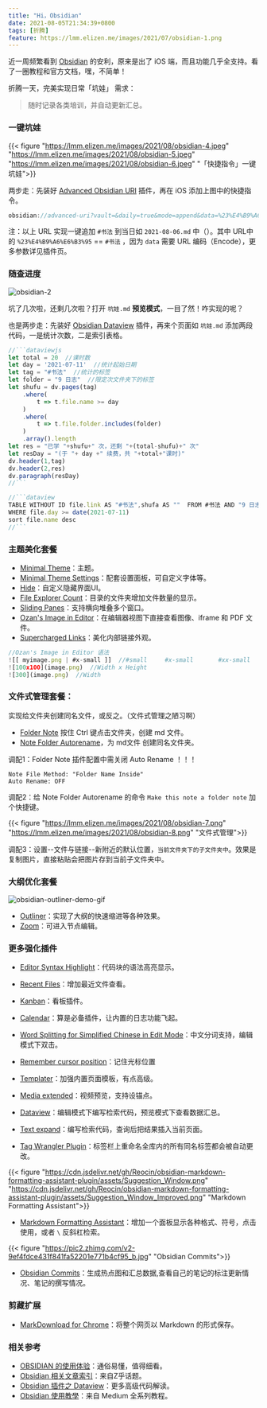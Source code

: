 ```yaml
---
title: "Hi，Obsidian"
date: 2021-08-05T21:34:39+0800
tags: [折腾]
feature: https://lmm.elizen.me/images/2021/07/obsidian-1.png
---
```


近一周频繁看到 [Obsidian](https://obsidian.md/) 的安利，原来是出了 iOS 端，而且功能几乎全支持。看了一圈教程和官方文档，嘿，不简单！

<!--more-->

折腾一天，完美实现日常「坑娃」 需求：

> 随时记录各类培训，并自动更新汇总。

### 一键坑娃

{{< figure "https://lmm.elizen.me/images/2021/08/obsidian-4.jpeg" "https://lmm.elizen.me/images/2021/08/obsidian-5.jpeg" "https://lmm.elizen.me/images/2021/08/obsidian-6.jpeg" "「快捷指令」一键坑娃">}}

两步走：先装好 [Advanced Obsidian URI](https://github.com/Vinzent03/obsidian-advanced-uri/) 插件，再在 iOS 添加上图中的快捷指令。

```javascript
obsidian://advanced-uri?vault=&daily=true&mode=append&data=%23%E4%B9%A6%E6%B3%95
```

注：以上 URL 实现一键追加 `#书法` 到当日如 `2021-08-06.md` 中（）。其中 URL中的 `%23%E4%B9%A6%E6%B3%95` == `#书法` ，因为 `data` 需要 URL 编码（Encode），更多参数详见插件页。

### 随查进度

![obsidian-2](https://lmm.elizen.me/images/2021/08/obsidian-2.png)

坑了几次啦，还剩几次啦？打开 `坑娃.md` **预览模式**，一目了然！咋实现的呢？

也是两步走：先装好 [Obsidian Dataview](https://github.com/blacksmithgu/obsidian-dataview) 插件，再来个页面如 `坑娃.md` 添加两段代码，一是统计次数，二是索引表格。

```javascript
//```dataviewjs
let total = 20  //课时数
let day = '2021-07-11'  //统计起始日期
let tag = "#书法"  //统计的标签
let folder = "9 日志"  //限定次文件夹下的标签
let shufu = dv.pages(tag)
	.where(
		t => t.file.name >= day
	)
	.where(
		t => t.file.folder.includes(folder)
	)
	.array().length
let res = "已学 "+shufu+" 次，还剩 "+(total-shufu)+" 次"
let resDay = "(于 "+ day +" 续费，共 "+total+"课时)"
dv.header(1,tag)
dv.header(2,res)
dv.paragraph(resDay)
//```
```

```javascript
//```dataview  
TABLE WITHOUT ID file.link AS "#书法",shufa AS ""  FROM #书法 AND "9 日志"
WHERE file.day >= date(2021-07-11)
sort file.name desc
//```
```

### 主题美化套餐

- [Minimal Theme](https://github.com/kepano/obsidian-minimal)：主题。
- [Minimal Theme Settings](https://github.com/kepano/obsidian-minimal-settings)：配套设置面板，可自定义字体等。
- [Hide](https://github.com/kepano/obsidian-hider)：自定义隐藏界面UI。
- [File Explorer Count](https://github.com/ozntel/file-explorer-note-count)：目录的文件夹增加文件数量的显示。
- [Sliding Panes](https://github.com/deathau/sliding-panes-obsidian)：支持横向堆叠多个窗口。
- [Ozan's Image in Editor](https://github.com/ozntel/oz-image-in-editor-obsidian)：在编辑器视图下直接查看图像、iframe 和 PDF 文件。
- [Supercharged Links](https://github.com/mdelobelle/obsidian_supercharged_links)：美化内部链接外观。

```javascript
//Ozan's Image in Editor 语法
![[ myimage.png | #x-small ]]  //#small     #x-small       #xx-small
![100x100](image.png)  //Width x Height
![300](image.png)  //Width
```

### 文件式管理套餐：

实现给文件夹创建同名文件，或反之。（文件式管理之陋习啊）

- [Folder Note](https://github.com/xpgo/obsidian-folder-note-plugin) 按住 Ctrl 键点击文件夹，创建 md 文件。
- [Note Folder Autorename](https://github.com/pjeby/note-folder-autorename)，为 md文件 创建同名文件夹。

调配1：Folder Note 插件配置中需关闭 Auto Rename ！！！

```
Note File Method: "Folder Name Inside"
Auto Rename: OFF
```

调配2：给 Note Folder Autorename 的命令 `Make this note a folder note` 加个快捷键。

{{< figure "https://lmm.elizen.me/images/2021/08/obsidian-7.png" "https://lmm.elizen.me/images/2021/08/obsidian-8.png" "文件式管理">}}

调配3：设置--文件与链接--新附近的默认位置，`当前文件夹下的子文件夹中`。效果是复制图片，直接粘贴会把图片存到当前子文件夹中。

### 大纲优化套餐

![obsidian-outliner-demo-gif](https://cdn.jsdelivr.net/gh/vslinko/obsidian-outliner/demo.gif)

- [Outliner](https://github.com/vslinko/obsidian-outliner)：实现了大纲的快速缩进等各种效果。
- [Zoom](https://github.com/vslinko/obsidian-zoom)：可进入节点编辑。

### 更多强化插件

- [Editor Syntax Highlight](https://github.com/deathau/cm-editor-syntax-highlight-obsidian)：代码块的语法高亮显示。
- [Recent Files](https://github.com/tgrosinger/recent-files-obsidian)：增加最近文件查看。
- [Kanban](https://github.com/mgmeyers/obsidian-kanban)：看板插件。
- [Calendar](https://github.com/liamcain/obsidian-calendar-plugin)：算是必备插件，让内置的日志功能飞起。
- [Word Splitting for Simplified Chinese in Edit Mode](https://github.com/aidenlx/cm-chs-patch)：中文分词支持，编辑模式下双击。
- [Remember cursor position](https://github.com/derwish-pro/obsidian-remember-cursor-position)：记住光标位置

- [Templater](https://github.com/SilentVoid13/Templater)：加强内置页面模板，有点高级。
- [Media extended](https://github.com/aidenlx/media-extended)：视频预览，支持设锚点。
- [Dataview](https://github.com/blacksmithgu/obsidian-dataview)：编辑模式下编写检索代码，预览模式下查看数据汇总。
- [Text expand](https://github.com/mrjackphil/obsidian-text-expand)：编写检索代码，查询后把结果插入当前页面。
- [Tag Wrangler Plugin](https://github.com/pjeby/tag-wrangler)：标签栏上重命名全库内的所有同名标签都会被自动更改。

{{< figure "https://cdn.jsdelivr.net/gh/Reocin/obsidian-markdown-formatting-assistant-plugin/assets/Suggestion_Window.png" "https://cdn.jsdelivr.net/gh/Reocin/obsidian-markdown-formatting-assistant-plugin/assets/Suggestion_Window_Improved.png" "Markdown Formatting Assistant">}}

- [Markdown Formatting Assistant](https://github.com/Reocin/obsidian-markdown-formatting-assistant-plugin)：增加一个面板显示各种格式、符号，点击使用，或者 `\` 反斜杠检索。

{{< figure "https://pic2.zhimg.com/v2-9ef4fdce431f841fa52201e771b4cf95_b.jpg" "Obsidian Commits">}}
- [Obsidian Commits](https://github.com/Darakah/obsidian-commits)：生成热点图和汇总数据,查看自己的笔记的标注更新情况、笔记的撰写情况。

### 剪藏扩展

- [MarkDownload for Chrome](https://chrome.google.com/webstore/detail/markdownload-markdown-web/pcmpcfapbekmbjjkdalcgopdkipoggdi)：将整个网页以 Markdown 的形式保存。

### 相关参考

- [OBSIDIAN 的使用体验](https://pepcn.com/gtd/obsidian-de-shi-yong-ti-yan)：通俗易懂，值得细看。
- [Obsidian 相关文章索引](https://www.zhihu.com/column/c_1302994040707948544)：来自Z乎话题。
- [Obsidian 插件之 Dataview](https://zhuanlan.zhihu.com/p/373623264)：更多高级代码解读。
- [Obsidian 使用教學](https://medium.com/pm%E7%9A%84%E7%94%9F%E7%94%A2%E5%8A%9B%E5%B7%A5%E5%85%B7%E7%AE%B1/obsidian-%E4%BD%BF%E7%94%A8%E6%95%99%E5%AD%B8-%E6%8F%92%E4%BB%B6%E7%AF%87-01-%E5%A6%82%E4%BD%95%E5%9C%A8-obsidian-%E4%B8%AD%E5%BF%AB%E9%80%9F%E6%8B%86%E5%88%86%E7%AD%86%E8%A8%98-33ac54fbe4c7)：来自 Medium 全系列教程。